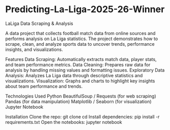 # Predicting-La-Liga-2025-26-Winner
LaLiga Data Scraping & Analysis

A data project that collects football match data from online sources and performs analysis on La Liga statistics. The project demonstrates how to scrape, clean, and analyze sports data to uncover trends, performance insights, and visualizations.

Features
Data Scraping: Automatically extracts match data, player stats, and team performance metrics.
Data Cleaning: Prepares raw data for analysis by handling missing values and formatting issues.
Exploratory Data Analysis: Analyzes La Liga data through descriptive statistics and visualizations.
Visualization: Graphs and charts to highlight key insights about team performance and trends.

Technologies Used
Python
BeautifulSoup / Requests (for web scraping)
Pandas (for data manipulation)
Matplotlib / Seaborn (for visualization)
Jupyter Notebook

Installation
Clone the repo:
git clone <repo-link>
cd <repo-folder>
Install dependencies:
pip install -r requirements.txt
Open the notebooks:
jupyter notebook
